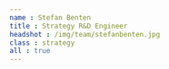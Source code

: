 ```yaml
---
name : Stefan Benten
title : Strategy R&D Engineer
headshot : /img/team/stefanbenten.jpg
class : strategy
all : true
---
```

